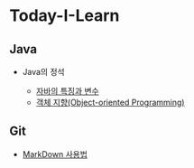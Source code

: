 # Today-I-Learn

## Java
- Java의 정석

  - [자바의 특징과 변수](https://github.com/siwoo1627/Today-I-Learn/blob/main/Java/Java%EC%9D%98%20%EC%A0%95%EC%84%9D/%EC%9E%90%EB%B0%94%EC%9D%98%20%ED%8A%B9%EC%A7%95%EA%B3%BC%20%EB%B3%80%EC%88%98.md)
  - [객체 지향(Object-oriented Programming)](https://github.com/siwoo1627/Today-I-Learn/blob/main/Java/Java%EC%9D%98%20%EC%A0%95%EC%84%9D/%EA%B0%9D%EC%B2%B4%20%EC%A7%80%ED%96%A5(Object-oriented%20Programming).md)
## Git
- [MarkDown 사용법](https://github.com/siwoo1627/Today-I-Learn/blob/main/Git/%EB%A7%88%ED%81%AC%EB%8B%A4%EC%9A%B4%20%EC%82%AC%EC%9A%A9%EB%B2%95%20%EC%A0%95%EB%A6%AC.md)
